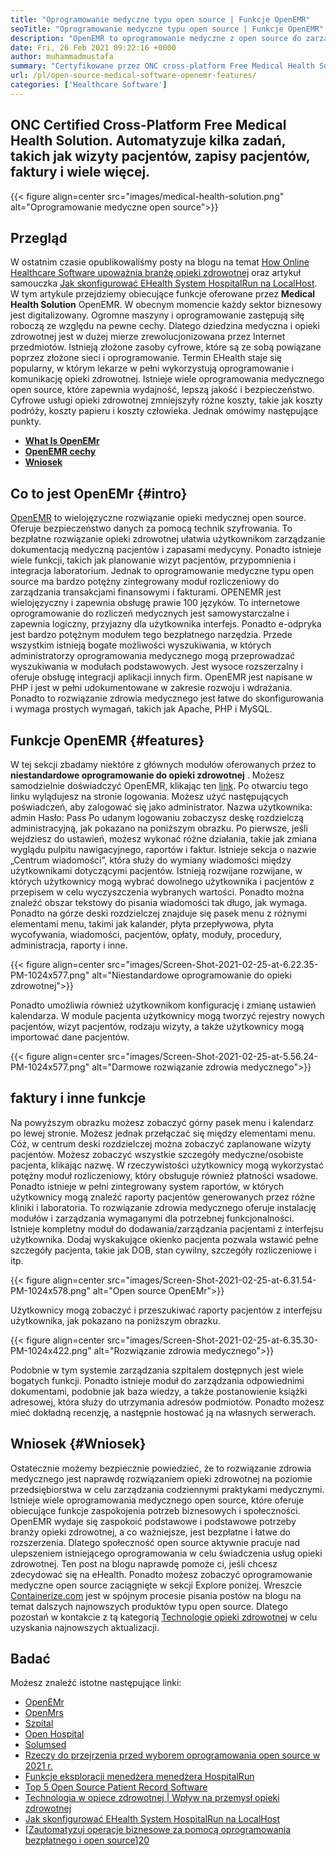 ```yaml
---
title: "Oprogramowanie medyczne typu open source | Funkcje OpenEMR" 
seoTitle: "Oprogramowanie medyczne typu open source | Funkcje OpenEMR" 
description: "OpenEMR to oprogramowanie medyczne z open source do zarządzania praktykami medycznymi i zasobami. Przejrzyj ten post na blogu, aby dowiedzieć się o jego ważnych funkcjach." 
date: Fri, 26 Feb 2021 09:22:16 +0000
author: muhammadmustafa
summary: "Certyfikowane przez ONC cross-platform Free Medical Health Solution. Automatyzuje kilka zadań, takich jak wizyty pacjentów, zapisy pacjentów, faktury i wiele więcej." 
url: /pl/open-source-medical-software-openemr-features/
categories: ['Healthcare Software']
---
```


## ONC Certified Cross-Platform Free Medical Health Solution. Automatyzuje kilka zadań, takich jak wizyty pacjentów, zapisy pacjentów, faktury i wiele więcej.

{{< figure align=center src="images/medical-health-solution.png" alt="Oprogramowanie medyczne open source">}}


## Przegląd
W ostatnim czasie opublikowaliśmy posty na blogu na temat [How Online Healthcare Software upoważnia branżę opieki zdrowotnej][1] oraz artykuł samouczka [Jak skonfigurować EHealth System HospitalRun na LocalHost][2]. W tym artykule przejdziemy obiecujące funkcje oferowane przez **Medical Health Solution** OpenEMR. W obecnym momencie każdy sektor biznesowy jest digitalizowany. Ogromne maszyny i oprogramowanie zastępują siłę roboczą ze względu na pewne cechy. Dlatego dziedzina medyczna i opieki zdrowotnej jest w dużej mierze zrewolucjonizowana przez Internet przedmiotów. Istnieją złożone zasoby cyfrowe, które są ze sobą powiązane poprzez złożone sieci i oprogramowanie. Termin EHealth staje się popularny, w którym lekarze w pełni wykorzystują oprogramowanie i komunikację opieki zdrowotnej.
Istnieje wiele oprogramowania medycznego open source, które zapewnia wydajność, lepszą jakość i bezpieczeństwo. Cyfrowe usługi opieki zdrowotnej zmniejszyły różne koszty, takie jak koszty podróży, koszty papieru i koszty człowieka. Jednak omówimy następujące punkty.
* [ **What Is OpenEMr** ][3]
* [ **OpenEMR cechy** ][4]
* [ **Wniosek** ][5]

## Co to jest OpenEMr {#intro}

[OpenEMR][6] to wielojęzyczne rozwiązanie opieki medycznej open source. Oferuje bezpieczeństwo danych za pomocą technik szyfrowania. To bezpłatne rozwiązanie opieki zdrowotnej ułatwia użytkownikom zarządzanie dokumentacją medyczną pacjentów i zapasami medycyny. Ponadto istnieje wiele funkcji, takich jak planowanie wizyt pacjentów, przypomnienia i integracja laboratorium. Jednak to oprogramowanie medyczne typu open source ma bardzo potężny zintegrowany moduł rozliczeniowy do zarządzania transakcjami finansowymi i fakturami. OPENEMR jest wielojęzyczny i zapewnia obsługę prawie 100 języków.
To internetowe oprogramowanie do rozliczeń medycznych jest samowystarczalne i zapewnia logiczny, przyjazny dla użytkownika interfejs. Ponadto e-odpryka jest bardzo potężnym modułem tego bezpłatnego narzędzia. Przede wszystkim istnieją bogate możliwości wyszukiwania, w których administratorzy oprogramowania medycznego mogą przeprowadzać wyszukiwania w modułach podstawowych. Jest wysoce rozszerzalny i oferuje obsługę integracji aplikacji innych firm. OpenEMR jest napisane w PHP i jest w pełni udokumentowane w zakresie rozwoju i wdrażania. Ponadto to rozwiązanie zdrowia medycznego jest łatwe do skonfigurowania i wymaga prostych wymagań, takich jak Apache, PHP i MySQL.

## Funkcje OpenEMR {#features}

W tej sekcji zbadamy niektóre z głównych modułów oferowanych przez to **niestandardowe oprogramowanie do opieki zdrowotnej** .
Możesz samodzielnie doświadczyć OpenEMR, klikając ten [link][7]. Po otwarciu tego linku wylądujesz na stronie logowania. Możesz użyć następujących poświadczeń, aby zalogować się jako administrator.
Nazwa użytkownika: admin
Hasło: Pass
Po udanym logowaniu zobaczysz deskę rozdzielczą administracyjną, jak pokazano na poniższym obrazku.
Po pierwsze, jeśli wejdziesz do ustawień, możesz wykonać różne działania, takie jak zmiana wyglądu pulpitu nawigacyjnego, raportów i faktur. Istnieje sekcja o nazwie „Centrum wiadomości”, która służy do wymiany wiadomości między użytkownikami dotyczącymi pacjentów. Istnieją rozwijane rozwijane, w których użytkownicy mogą wybrać dowolnego użytkownika i pacjentów z przepisem w celu wyczyszczenia wybranych wartości. Ponadto można znaleźć obszar tekstowy do pisania wiadomości tak długo, jak wymaga. Ponadto na górze deski rozdzielczej znajduje się pasek menu z różnymi elementami menu, takimi jak kalander, płyta przepływowa, płyta wycofywania, wiadomości, pacjentów, opłaty, moduły, procedury, administracja, raporty i inne.

{{< figure align=center src="images/Screen-Shot-2021-02-25-at-6.22.35-PM-1024x577.png" alt="Niestandardowe oprogramowanie do opieki zdrowotnej">}}

Ponadto umożliwia również użytkownikom konfigurację i zmianę ustawień kalendarza. W module pacjenta użytkownicy mogą tworzyć rejestry nowych pacjentów, wizyt pacjentów, rodzaju wizyty, a także użytkownicy mogą importować dane pacjentów.

{{< figure align=center src="images/Screen-Shot-2021-02-25-at-5.56.24-PM-1024x577.png" alt="Darmowe rozwiązanie zdrowia medycznego">}}


## faktury i inne funkcje
Na powyższym obrazku możesz zobaczyć górny pasek menu i kalendarz po lewej stronie. Możesz jednak przełączać się między elementami menu. Cóż, w centrum deski rozdzielczej można zobaczyć zaplanowane wizyty pacjentów. Możesz zobaczyć wszystkie szczegóły medyczne/osobiste pacjenta, klikając nazwę. W rzeczywistości użytkownicy mogą wykorzystać potężny moduł rozliczeniowy, który obsługuje również płatności wsadowe. Ponadto istnieje w pełni zintegrowany system raportów, w których użytkownicy mogą znaleźć raporty pacjentów generowanych przez różne kliniki i laboratoria. To rozwiązanie zdrowia medycznego oferuje instalację modułów i zarządzania wymaganymi dla potrzebnej funkcjonalności.
Istnieje kompletny moduł do dodawania/zarządzania pacjentami z interfejsu użytkownika. Dodaj wyskakujące okienko pacjenta pozwala wstawić pełne szczegóły pacjenta, takie jak DOB, stan cywilny, szczegóły rozliczeniowe i itp.

{{< figure align=center src="images/Screen-Shot-2021-02-25-at-6.31.54-PM-1024x578.png" alt="Open source OpenEMr">}}

Użytkownicy mogą zobaczyć i przeszukiwać raporty pacjentów z interfejsu użytkownika, jak pokazano na poniższym obrazku.

{{< figure align=center src="images/Screen-Shot-2021-02-25-at-6.35.30-PM-1024x422.png" alt="Rozwiązanie zdrowia medycznego">}}

Podobnie w tym systemie zarządzania szpitalem dostępnych jest wiele bogatych funkcji. Ponadto istnieje moduł do zarządzania odpowiednimi dokumentami, podobnie jak baza wiedzy, a także postanowienie książki adresowej, która służy do utrzymania adresów podmiotów. Ponadto możesz mieć dokładną recenzję, a następnie hostować ją na własnych serwerach.

## Wniosek {#Wniosek}

Ostatecznie możemy bezpiecznie powiedzieć, że to rozwiązanie zdrowia medycznego jest naprawdę rozwiązaniem opieki zdrowotnej na poziomie przedsiębiorstwa w celu zarządzania codziennymi praktykami medycznymi. Istnieje wiele oprogramowania medycznego open source, które oferuje obiecujące funkcje zaspokojenia potrzeb biznesowych i społeczności. OpenEMR wydaje się zaspokoić podstawowe i podstawowe potrzeby branży opieki zdrowotnej, a co ważniejsze, jest bezpłatne i łatwe do rozszerzenia. Dlatego społeczność open source aktywnie pracuje nad ulepszeniem istniejącego oprogramowania w celu świadczenia usług opieki zdrowotnej. Ten post na blogu naprawdę pomoże ci, jeśli chcesz zdecydować się na eHealth. Ponadto możesz zobaczyć oprogramowanie medyczne open source zaciągnięte w sekcji Explore poniżej. Wreszcie [Containerize.com][8] jest w spójnym procesie pisania postów na blogu na temat dalszych najnowszych produktów typu open source. Dlatego pozostań w kontakcie z tą kategorią [Technologie opieki zdrowotnej][9] w celu uzyskania najnowszych aktualizacji.

## Badać
Możesz znaleźć istotne następujące linki:
  * [OpenEMr][10]
  * [OpenMrs][11]
  * [Szpital][12]
  * [Open Hospital][13]
  * [Solumsed][14]
  * [Rzeczy do przejrzenia przed wyborem oprogramowania open source w 2021 r.][15]
  * [Funkcje eksploracji menedżera menedżera HospitalRun][16]
  * [Top 5 Open Source Patient Record Software][17]
  * [Technologia w opiece zdrowotnej | Wpływ na przemysł opieki zdrowotnej][18]
  * [Jak skonfigurować EHealth System HospitalRun na LocalHost][2]
  * [[Zautomatyzuj operacje biznesowe za pomocą oprogramowania bezpłatnego i open source][19]][20]



[1]: https://blog.containerize.com/2021/02/12/how-online-healthcare-software-empowers-healthcare-industry/
[2]: https://blog.containerize.com/healthcare-software/how-to-install-hospitalrun-hospital-management-system/
[3]: #intro
[4]: #features
[5]: #Conclusion
[6]: https://products.containerize.com/healthcare-technologies/openemr
[7]: https://demo.openemr.io/openemr
[8]: https://www.containerize.com/
[9]: https://products.containerize.com/health-care-technologies
[10]: https://products.containerize.com/health-care-technologies/openemr
[11]: https://products.containerize.com/health-care-technologies/openmrs
[12]: https://products.containerize.com/healthcare-technologies/hospitalrun
[13]: https://products.containerize.com/healthcare-technologies/open-hospital
[14]: https://products.containerize.com/healthcare-technologies/solismed
[15]: https://blog.containerize.com/cmdb-software/things-to-review-before-opting-open-source-software-in-2021/
[16]: https://blog.containerize.com/healthcare-software/features-exploration-of-medical-record-manager-hospitalrun/
[17]: https://blog.containerize.com/2021/03/05/top-5-open-source-patient-record-management-software/
[18]: https://blog.containerize.com/2021/02/12/technology-in-healthcare-impact-on-healthcare-industry/
[19]: https://blog.containerize.com/blogging/automate-business-operations-using-open-source-software/
[20]: https://blog.containerize.com/healthcare-software/how-to-install-hospitalrun-hospital-management-system/
